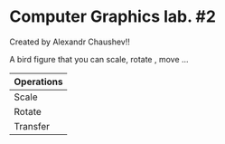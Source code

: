 # Computer Graphics lab. #2
Created by Alexandr Chaushev!!

А bird figure that you can scale, rotate , move ...

| Operations |
| ------------- |
| Scale |
| Rotate |
| Transfer |
